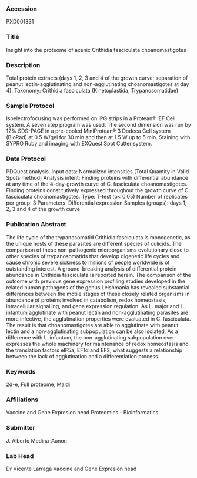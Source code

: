 ### Accession
PXD001331

### Title
Insight into the proteome of axenic Crithidia fasciculata choanomastigotes

### Description
Total protein extracts (days 1, 2, 3 and 4 of the growth curve; separation of peanut lectin-agglutinating and non-agglutinating choanomastigotes at day 4). Taxonomy: Crithidia fasciculata (Kinetoplastida, Trypanosomatidae)

### Sample Protocol
Isoelectrofocusing was performed on IPG strips in a Protean® IEF Cell system. A seven step program was used. The second dimension was run by 12% SDS-PAGE in a pre-cooled MiniProtean® 3 Dodeca Cell system (BioRad) at 0.5 W/gel for 30 min and then at 1.5 W up to 5 min. Staining with SYPRO Ruby and imaging with EXQuest Spot Cutter system.

### Data Protocol
PDQuest analysis. Input data:  Normalized intensities (Total Quantity in Valid Spots method) Analysis intent:  Finding proteins with differential abundance at any time of the 4-day-growth curve of C. fasciculata choanomastigotes. Finding proteins constitutively expressed throughout the growth curve of C. fasciculata choanomastigotes. Type:  T-test (p< 0.05) Number of replicates per group: 3 Parameters:  Differential expression Samples (groups): days 1, 2, 3 and 4 of the growth curve

### Publication Abstract
The life cycle of the trypanosomatid Crithidia fasciculata is monogenetic, as the unique hosts of these parasites are different species of culicids. The comparison of these non-pathogenic microorganisms evolutionary close to other species of trypanosomatids that develop digenetic life cycles and cause chronic severe sickness to millions of people worldwide is of outstanding interest. A ground-breaking analysis of differential protein abundance in Crithidia fasciculata is reported herein. The comparison of the outcome with previous gene expression profiling studies developed in the related human pathogens of the genus Leishmania has revealed substantial differences between the motile stages of these closely related organisms in abundance of proteins involved in catabolism, redox homeostasis, intracellular signalling, and gene expression regulation. As L. major and L. infantum agglutinate with peanut lectin and non-agglutinating parasites are more infective, the agglutination properties were evaluated in C. fasciculata. The result is that choanomastigotes are able to agglutinate with peanut lectin and a non-agglutinating subpopulation can be also isolated. As a difference with L. infantum, the non-agglutinating subpopulation over-expresses the whole machinery for maintenance of redox homeostasis and the translation factors eIF5a, EF1&#x3b1; and EF2, what suggests a relationship between the lack of agglutination and a differentiation process.

### Keywords
2d-e, Full proteome, Maldi

### Affiliations
Vaccine and Gene Expresion head
Proteomics - Bioinformatics

### Submitter
J. Alberto Medina-Aunon

### Lab Head
Dr Vicente Larraga
Vaccine and Gene Expresion head


